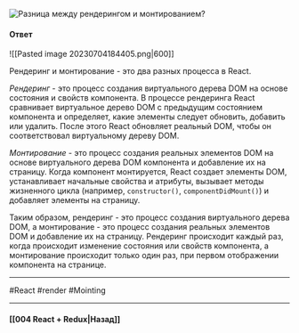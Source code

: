 ![Разница между рендерингом и монтированием?](https://youtu.be/HBSAjY-xh3k?t=149)

#### Ответ

![[Pasted image 20230704184405.png|600]]

Рендеринг и монтирование - это два разных процесса в React.

*Рендеринг* - это процесс создания виртуального дерева DOM на основе состояния и свойств компонента. В процессе рендеринга React сравнивает виртуальное дерево DOM с предыдущим состоянием компонента и определяет, какие элементы следует обновить, добавить или удалить. После этого React обновляет реальный DOM, чтобы он соответствовал виртуальному дереву DOM.

*Монтирование* - это процесс создания реальных элементов DOM на основе виртуального дерева DOM компонента и добавление их на страницу. Когда компонент монтируется, React создает элементы DOM, устанавливает начальные свойства и атрибуты, вызывает методы жизненного цикла (например, `constructor()`, `componentDidMount()`) и добавляет элементы на страницу.

Таким образом, рендеринг - это процесс создания виртуального дерева DOM, а монтирование - это процесс создания реальных элементов DOM и добавление их на страницу. Рендеринг происходит каждый раз, когда происходит изменение состояния или свойств компонента, а монтирование происходит только один раз, при первом отображении компонента на странице.

____
#React #render #Mointing 

____

#### [[004 React + Redux|Назад]]